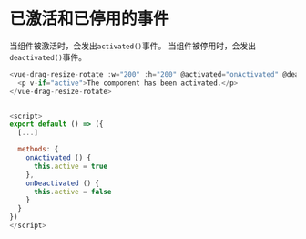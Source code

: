 # 已激活和已停用的事件

当组件被激活时，会发出`activated()`事件。 当组件被停用时，会发出`deactivated()`事件。

~~~js
<vue-drag-resize-rotate :w="200" :h="200" @activated="onActivated" @deactivated="onDeactivated">
  <p v-if="active">The component has been activated.</p>
</vue-drag-resize-rotate>


<script>
export default () => ({
  [...]

  methods: {
    onActivated () {
      this.active = true
    },
    onDeactivated () {
      this.active = false
    }
  }
})
</script>
~~~

